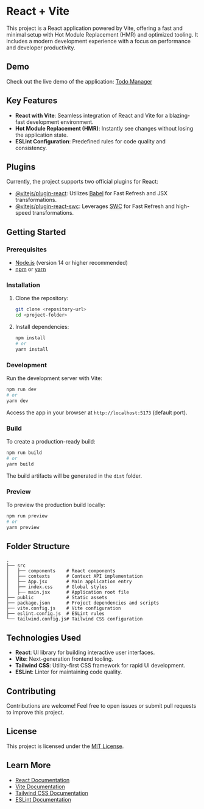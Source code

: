 # React + Vite

This project is a React application powered by Vite, offering a fast and minimal setup with Hot Module Replacement (HMR) and optimized tooling. It includes a modern development experience with a focus on performance and developer productivity.

## Demo

Check out the live demo of the application: [Todo Manager](https://todo-manager-rc4l.onrender.com)

## Key Features

- **React with Vite**: Seamless integration of React and Vite for a blazing-fast development environment.
- **Hot Module Replacement (HMR)**: Instantly see changes without losing the application state.
- **ESLint Configuration**: Predefined rules for code quality and consistency.

## Plugins

Currently, the project supports two official plugins for React:

- [@vitejs/plugin-react](https://github.com/vitejs/vite-plugin-react/blob/main/packages/plugin-react/README.md): Utilizes [Babel](https://babeljs.io/) for Fast Refresh and JSX transformations.
- [@vitejs/plugin-react-swc](https://github.com/vitejs/vite-plugin-react-swc): Leverages [SWC](https://swc.rs/) for Fast Refresh and high-speed transformations.

## Getting Started

### Prerequisites

- [Node.js](https://nodejs.org/) (version 14 or higher recommended)
- [npm](https://www.npmjs.com/) or [yarn](https://yarnpkg.com/)

### Installation

1. Clone the repository:
   ```bash
   git clone <repository-url>
   cd <project-folder>
   ```
2. Install dependencies:
   ```bash
   npm install
   # or
   yarn install
   ```

### Development

Run the development server with Vite:

```bash
npm run dev
# or
yarn dev
```

Access the app in your browser at `http://localhost:5173` (default port).

### Build

To create a production-ready build:

```bash
npm run build
# or
yarn build
```

The build artifacts will be generated in the `dist` folder.

### Preview

To preview the production build locally:

```bash
npm run preview
# or
yarn preview
```

## Folder Structure

```
.
├── src
│   ├── components    # React components
│   ├── contexts      # Context API implementation
│   ├── App.jsx       # Main application entry
│   ├── index.css     # Global styles
│   ├── main.jsx      # Application root file
├── public            # Static assets
├── package.json      # Project dependencies and scripts
├── vite.config.js    # Vite configuration
├── eslint.config.js  # ESLint rules
└── tailwind.config.js# Tailwind CSS configuration
```

## Technologies Used

- **React**: UI library for building interactive user interfaces.
- **Vite**: Next-generation frontend tooling.
- **Tailwind CSS**: Utility-first CSS framework for rapid UI development.
- **ESLint**: Linter for maintaining code quality.

## Contributing

Contributions are welcome! Feel free to open issues or submit pull requests to improve this project.

## License

This project is licensed under the [MIT License](LICENSE).

## Learn More

- [React Documentation](https://reactjs.org/)
- [Vite Documentation](https://vitejs.dev/)
- [Tailwind CSS Documentation](https://tailwindcss.com/)
- [ESLint Documentation](https://eslint.org/)


 
